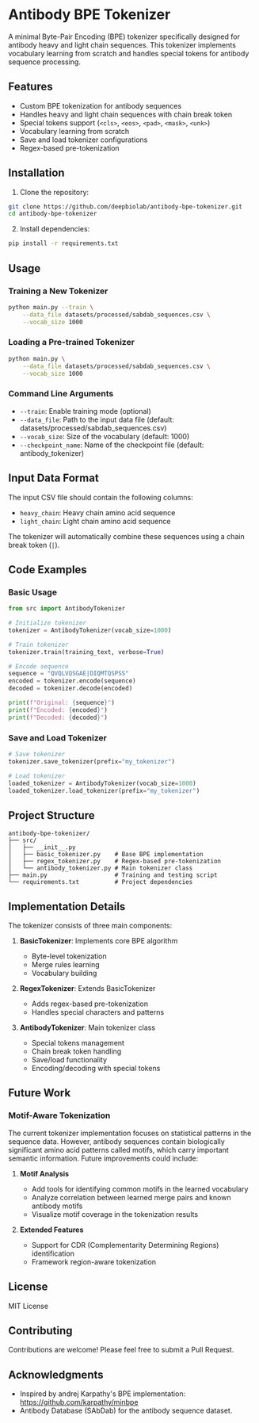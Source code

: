# Antibody BPE Tokenizer

A minimal Byte-Pair Encoding (BPE) tokenizer specifically designed for antibody heavy and light chain sequences. This tokenizer implements vocabulary learning from scratch and handles special tokens for antibody sequence processing.

## Features

- Custom BPE tokenization for antibody sequences
- Handles heavy and light chain sequences with chain break token
- Special tokens support (`<cls>`, `<eos>`, `<pad>`, `<mask>`, `<unk>`)
- Vocabulary learning from scratch
- Save and load tokenizer configurations
- Regex-based pre-tokenization

## Installation

1. Clone the repository:
```bash
git clone https://github.com/deepbiolab/antibody-bpe-tokenizer.git
cd antibody-bpe-tokenizer
```

2. Install dependencies:
```bash
pip install -r requirements.txt
```

## Usage

### Training a New Tokenizer

```bash
python main.py --train \
    --data_file datasets/processed/sabdab_sequences.csv \
    --vocab_size 1000
```

### Loading a Pre-trained Tokenizer

```bash
python main.py \
    --data_file datasets/processed/sabdab_sequences.csv \
    --vocab_size 1000
```

### Command Line Arguments

- `--train`: Enable training mode (optional)
- `--data_file`: Path to the input data file (default: datasets/processed/sabdab_sequences.csv)
- `--vocab_size`: Size of the vocabulary (default: 1000)
- `--checkpoint_name`: Name of the checkpoint file (default: antibody_tokenizer)

## Input Data Format

The input CSV file should contain the following columns:
- `heavy_chain`: Heavy chain amino acid sequence
- `light_chain`: Light chain amino acid sequence

The tokenizer will automatically combine these sequences using a chain break token (`|`).

## Code Examples

### Basic Usage

```python
from src import AntibodyTokenizer

# Initialize tokenizer
tokenizer = AntibodyTokenizer(vocab_size=1000)

# Train tokenizer
tokenizer.train(training_text, verbose=True)

# Encode sequence
sequence = "QVQLVQSGAE|DIQMTQSPSS"
encoded = tokenizer.encode(sequence)
decoded = tokenizer.decode(encoded)

print(f"Original: {sequence}")
print(f"Encoded: {encoded}")
print(f"Decoded: {decoded}")
```

### Save and Load Tokenizer

```python
# Save tokenizer
tokenizer.save_tokenizer(prefix="my_tokenizer")

# Load tokenizer
loaded_tokenizer = AntibodyTokenizer(vocab_size=1000)
loaded_tokenizer.load_tokenizer(prefix="my_tokenizer")
```

## Project Structure

```
antibody-bpe-tokenizer/
├── src/
│   ├── __init__.py
│   ├── basic_tokenizer.py    # Base BPE implementation
│   ├── regex_tokenizer.py    # Regex-based pre-tokenization
│   └── antibody_tokenizer.py # Main tokenizer class
├── main.py                   # Training and testing script
└── requirements.txt          # Project dependencies
```

## Implementation Details

The tokenizer consists of three main components:

1. **BasicTokenizer**: Implements core BPE algorithm
   - Byte-level tokenization
   - Merge rules learning
   - Vocabulary building

2. **RegexTokenizer**: Extends BasicTokenizer
   - Adds regex-based pre-tokenization
   - Handles special characters and patterns

3. **AntibodyTokenizer**: Main tokenizer class
   - Special tokens management
   - Chain break token handling
   - Save/load functionality
   - Encoding/decoding with special tokens

## Future Work

### Motif-Aware Tokenization

The current tokenizer implementation focuses on statistical patterns in the sequence data. However, antibody sequences contain biologically significant amino acid patterns called motifs, which carry important semantic information. Future improvements could include:

1. **Motif Analysis**
   - Add tools for identifying common motifs in the learned vocabulary
   - Analyze correlation between learned merge pairs and known antibody motifs
   - Visualize motif coverage in the tokenization results

2. **Extended Features**
   - Support for CDR (Complementarity Determining Regions) identification
   - Framework region-aware tokenization


## License

MIT License

## Contributing

Contributions are welcome! Please feel free to submit a Pull Request.

## Acknowledgments
- Inspired by andrej Karpathy's BPE implementation: https://github.com/karpathy/minbpe
- Antibody Database (SAbDab) for the antibody sequence dataset.
